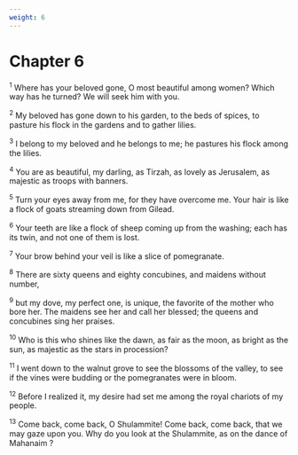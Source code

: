 ```yaml
---
weight: 6
---
```


# Chapter 6

<sup>1</sup> Where has your beloved gone, O most beautiful among women? Which way has he turned? We will seek him with you. 

<sup>2</sup> My beloved has gone down to his garden, to the beds of spices, to pasture his flock in the gardens and to gather lilies. 

<sup>3</sup> I belong to my beloved and he belongs to me; he pastures his flock among the lilies. 

<sup>4</sup> You are as beautiful, my darling, as Tirzah, as lovely as Jerusalem, as majestic as troops with banners. 

<sup>5</sup> Turn your eyes away from me, for they have overcome me. Your hair is like a flock of goats streaming down from Gilead. 

<sup>6</sup> Your teeth are like a flock of sheep coming up from the washing; each has its twin, and not one of them is lost. 

<sup>7</sup> Your brow behind your veil is like a slice of pomegranate. 

<sup>8</sup> There are sixty queens and eighty concubines, and maidens without number, 

<sup>9</sup> but my dove, my perfect one, is unique, the favorite of the mother who bore her. The maidens see her and call her blessed; the queens and concubines sing her praises. 

<sup>10</sup> Who is this who shines like the dawn, as fair as the moon, as bright as the sun, as majestic as the stars in procession? 

<sup>11</sup> I went down to the walnut grove to see the blossoms of the valley, to see if the vines were budding or the pomegranates were in bloom. 

<sup>12</sup> Before I realized it, my desire had set me among the royal chariots of my people. 

<sup>13</sup> Come back, come back, O Shulammite! Come back, come back, that we may gaze upon you. Why do you look at the Shulammite, as on the dance of Mahanaim ? 


